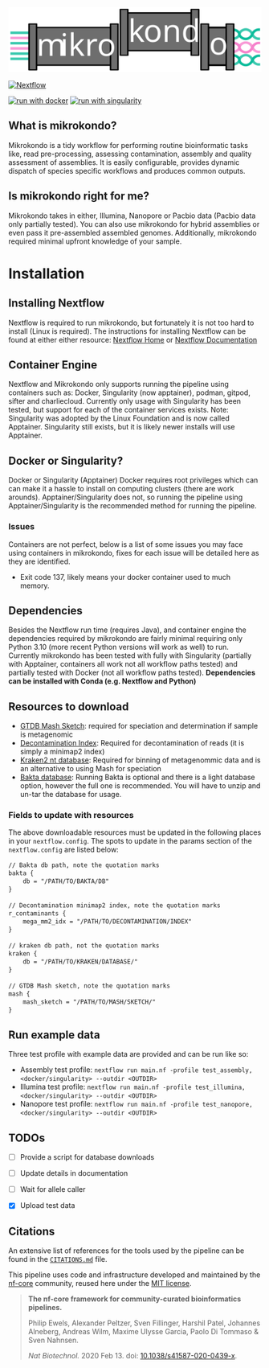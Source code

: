 ![Logo](docs/images/20230630_Mikrokondo-logo_v4.svg)

<!-- [![Cite with Zenodo](http://img.shields.io/badge/DOI-10.5281/zenodo.XXXXXXX-1073c8?labelColor=000000)](https://doi.org/10.5281/zenodo.XXXXXXX) -->

[![Nextflow](https://img.shields.io/badge/nextflow%20DSL2-%E2%89%A522.10.1-23aa62.svg)](https://www.nextflow.io/)
<!-- [![run with conda](http://img.shields.io/badge/run%20with-conda-3EB049?labelColor=000000&logo=anaconda)](https://docs.conda.io/en/latest/) -->
[![run with docker](https://img.shields.io/badge/run%20with-docker-0db7ed?labelColor=000000&logo=docker)](https://www.docker.com/)
[![run with singularity](https://img.shields.io/badge/run%20with-singularity-1d355c.svg?labelColor=000000)](https://sylabs.io/docs/)
<!-- [![Launch on Nextflow Tower](https://img.shields.io/badge/Launch%20%F0%9F%9A%80-Nextflow%20Tower-%234256e7)](https://tower.nf/launch?pipeline=https://github.com/mk-kondo/mikrokondo) -->

## What is mikrokondo?
Mikrokondo is a tidy workflow for performing routine bioinformatic tasks like, read pre-processing, assessing contamination, assembly and quality assessment of assemblies. It is easily configurable, provides dynamic dispatch of species specific workflows and produces common outputs.

## Is mikrokondo right for me?
Mikrokondo takes in either, Illumina, Nanopore or Pacbio data (Pacbio data only partially tested). You can also use mikrokondo for hybrid assemblies or even pass it pre-assembled assembled genomes. Additionally, mikrokondo required minimal upfront knowledge of your sample.

# Installation


## Installing Nextflow
Nextflow is required to run mikrokondo, but fortunately it is not too hard to install (Linux is required). The instructions for installing Nextflow can be found at either either resource: [Nextflow Home](https://www.nextflow.io/) or  [Nextflow Documentation](https://www.nextflow.io/docs/latest/getstarted.html#installation)

## Container Engine
Nextflow and Mikrokondo only supports running the pipeline using containers such as: Docker, Singularity (now apptainer), podman, gitpod, sifter and charliecloud. Currently only usage with Singularity has been tested, but support for each of the container services exists. Note: Singularity was adopted by the Linux Foundation and is now called Apptainer. Singularity still exists, but it is likely newer installs will use Apptainer.

## Docker or Singularity?
Docker or Singularity (Apptainer) Docker requires root privileges which can can make it a hassle to install on computing clusters (there are work arounds). Apptainer/Singularity does not, so running the pipeline using Apptainer/Singularity is the recommended method for running the pipeline.

### Issues
Containers are not perfect, below is a list of some issues you may face using containers in mikrokondo, fixes for each issue will be detailed here as they are identified.
- Exit code 137, likely means your docker container used to much memory.

## Dependencies
Besides the Nextflow run time (requires Java), and container engine the dependencies required by mikrokondo are fairly minimal requiring only Python 3.10 (more recent Python versions will work as well) to run. Currently mikrokondo has been tested with fully with Singularity (partially with Apptainer, containers all work not all workflow paths tested) and partially tested with Docker (not all workflow paths tested). **Dependencies can be installed with Conda (e.g. Nextflow and Python)**


## Resources to download
- [GTDB Mash Sketch](https://zenodo.org/record/8408361): required for speciation and determination if sample is metagenomic
- [Decontamination Index](https://zenodo.org/record/8408557): Required for decontamination of reads (it is simply a minimap2 index)
- [Kraken2 nt database](https://benlangmead.github.io/aws-indexes/k2): Required for binning of metagenommic data and is an alternative to using Mash for speciation
- [Bakta database](https://zenodo.org/record/7669534): Running Bakta is optional and there is a light database option, however the full one is recommended. You will have to unzip and un-tar the database for usage.

### Fields to update with resources
The above downloadable resources must be updated in the following places in your `nextflow.config`. The spots to update in the params section of the `nextflow.config` are listed below:

```
// Bakta db path, note the quotation marks
bakta {
    db = "/PATH/TO/BAKTA/DB"
}

// Decontamination minimap2 index, note the quotation marks
r_contaminants {
    mega_mm2_idx = "/PATH/TO/DECONTAMINATION/INDEX"
}

// kraken db path, not the quotation marks
kraken {
    db = "/PATH/TO/KRAKEN/DATABASE/"
}

// GTDB Mash sketch, note the quotation marks
mash {
    mash_sketch = "/PATH/TO/MASH/SKETCH/"
}

```

## Run example data
Three test profile with example data are provided and can be run like so:

- Assembly test profile: `nextflow run main.nf -profile test_assembly,<docker/singularity> --outdir <OUTDIR>`
- Illumina test profile: `nextflow run main.nf -profile test_illumina,<docker/singularity> --outdir <OUTDIR>`
- Nanopore test profile: `nextflow run main.nf -profile test_nanopore,<docker/singularity> --outdir <OUTDIR>`

## TODOs
- [ ] Provide a script for database downloads
- [ ] Update details in documentation
- [ ] Wait for allele caller
- [x] Upload test data


## Citations

<!-- TODO nf-core: Add citation for pipeline after first release. Uncomment lines below and update Zenodo doi and badge at the top of this file. -->
<!-- If you use  mk-kondo/mikrokondo for your analysis, please cite it using the following doi: [10.5281/zenodo.XXXXXX](https://doi.org/10.5281/zenodo.XXXXXX) -->

<!-- TODO nf-core: Add bibliography of tools and data used in your pipeline -->

An extensive list of references for the tools used by the pipeline can be found in the [`CITATIONS.md`](CITATIONS.md) file.

This pipeline uses code and infrastructure developed and maintained by the [nf-core](https://nf-co.re) community, reused here under the [MIT license](https://github.com/nf-core/tools/blob/master/LICENSE).

> **The nf-core framework for community-curated bioinformatics pipelines.**
>
> Philip Ewels, Alexander Peltzer, Sven Fillinger, Harshil Patel, Johannes Alneberg, Andreas Wilm, Maxime Ulysse Garcia, Paolo Di Tommaso & Sven Nahnsen.
>
> _Nat Biotechnol._ 2020 Feb 13. doi: [10.1038/s41587-020-0439-x](https://dx.doi.org/10.1038/s41587-020-0439-x).
